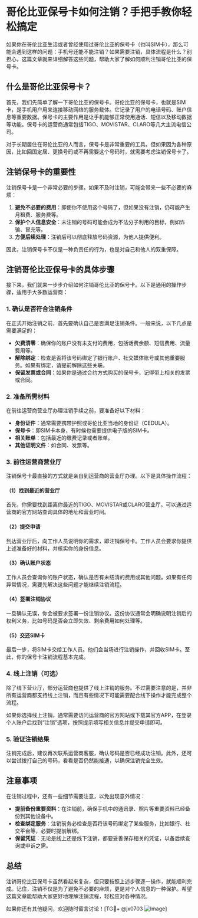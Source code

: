 # 哥伦比亚保号卡如何注销？手把手教你轻松搞定

如果你在哥伦比亚生活或者曾经使用过哥伦比亚的保号卡（也叫SIM卡），那么可能会遇到这样的问题：手机号还能不能注销？如果需要注销，具体流程是什么？别担心，这篇文章就来详细解答这些问题，帮助大家了解如何顺利注销哥伦比亚的保号卡。

## 什么是哥伦比亚保号卡？

首先，我们先简单了解一下哥伦比亚的保号卡。哥伦比亚的保号卡，也就是SIM卡，是手机用户用来连接移动网络的服务载体。它记录了用户的电话号码、账户信息等重要数据。保号卡的主要作用是让手机能够正常使用通话、短信以及移动数据等功能。保号卡的运营商通常包括TIGO、MOVISTAR、CLARO等几大主流电信公司。

对于长期居住在哥伦比亚的人而言，保号卡是非常重要的工具。但如果因为各种原因，比如回国定居、更换号码或不再需要这个号码时，就需要考虑注销保号卡了。

## 注销保号卡的重要性

注销保号卡是一个非常必要的步骤。如果不及时注销，可能会带来一些不必要的麻烦：

1. **避免不必要的费用**：即使你不使用这个号码了，但如果没有注销，仍可能产生月租费、服务费等。
2. **保护个人信息安全**：未注销的号码可能会成为不法分子利用的目标，例如诈骗、冒充等。
3. **方便后续处理**：注销后可以彻底释放号码资源，为他人提供便利。

因此，注销保号卡不仅是一种负责任的行为，也是对自己和他人的双重保障。

## 注销哥伦比亚保号卡的具体步骤

接下来，我们就来一步步介绍如何注销哥伦比亚的保号卡。以下是通用的操作步骤，适用于大多数运营商：

### 1. 确认是否符合注销条件

在正式开始注销之前，首先要确认自己是否满足注销条件。一般来说，以下几点是需要满足的：

- **欠费清零**：确保你的账户没有未支付的费用，包括话费余额、短信费用、流量费用等。
- **解除绑定**：检查是否将该号码绑定了银行账户、社交媒体账号或其他重要服务。如果有绑定，请提前解除这些关联。
- **保留发票或合同**：如果你是通过合约方式购买的保号卡，记得带上相关的发票或合同。

### 2. 准备所需材料

在前往运营商营业厅办理注销手续之前，要准备好以下材料：

- **身份证件**：通常需要携带护照或哥伦比亚当地的身份证（CEDULA）。
- **保号卡**：即SIM卡本身，有时候也需要提供电子版的SIM卡。
- **相关账单**：包括最近的缴费记录或者账单。
- **其他证明文件**：如合同、发票等。

### 3. 前往运营商营业厅

注销保号卡最直接的方式就是亲自到运营商的营业厅办理。以下是具体操作流程：

#### （1）找到最近的营业厅

首先，你需要找到距离你最近的TIGO、MOVISTAR或CLARO营业厅。可以通过运营商的官方网站查询具体的地址和营业时间。

#### （2）提交申请

到达营业厅后，向工作人员说明你的需求，即注销保号卡。工作人员会要求你提供上述准备好的材料，并核实你的身份信息。

#### （3）确认账户状态

工作人员会查询你的账户状态，确认是否有未结清的费用或其他问题。如果有任何异常情况，需要先解决这些问题才能继续注销流程。

#### （4）签署注销协议

一旦确认无误，你会被要求签署一份注销协议。这份协议通常会明确说明注销后的权利义务，比如号码是否会立即失效、剩余费用如何处理等。

#### （5）交还SIM卡

最后一步，将SIM卡交给工作人员。他们会当场进行注销操作，并回收SIM卡。至此，你的保号卡注销流程基本完成。

### 4. 线上注销（可选）

除了线下营业厅，部分运营商也提供了线上注销的服务。不过需要注意的是，并非所有运营商都支持线上注销，而且有些情况下可能需要配合线下操作才能完成整个流程。

如果你选择线上注销，通常需要访问运营商的官方网站或下载其官方APP，在登录个人账户后找到“注销”选项，按照提示填写相关信息并提交申请即可。

### 5. 验证注销结果

注销完成后，建议再次联系运营商客服，确认号码是否已经成功注销。此外，还可以尝试拨打自己的号码，看看是否仍然能接通，以确保注销完全生效。

## 注意事项

在注销过程中，还有一些细节需要注意，以免出现意外情况：

- **提前备份重要资料**：在注销前，确保手机中的通讯录、照片等重要资料已经备份到其他设备中。
- **检查绑定服务**：注销前务必检查是否将该号码绑定了某些服务，比如银行、社交平台等，必要时提前解绑。
- **保留凭证**：无论是线上还是线下注销，都要妥善保存相关的凭证，以备后续查询或申诉之需。

## 总结

注销哥伦比亚保号卡虽然看起来复杂，但只要按照上述步骤逐一操作，就能顺利完成。记住，注销不仅是为了避免不必要的麻烦，更是对个人信息的一种保护。希望这篇文章能帮助大家更好地理解注销流程，轻松应对各种情况。

如果你还有其他疑问，欢迎随时留言讨论！[TG💪+ @jx0703 ![Image](https://github.com/user-attachments/assets/dbca1d08-cadb-493c-b0ec-ad6f7a83f270)]